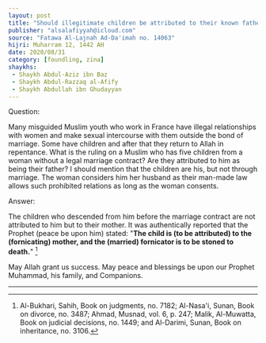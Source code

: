 ```yaml
---
layout: post
title: "Should illegitimate children be attributed to their known father?"
publisher: "alsalafiyyah@icloud.com"
source: "Fatawa Al-Lajnah Ad-Da'imah no. 14063"
hijri: Muharram 12, 1442 AH
date: 2020/08/31
category: [foundling, zina]
shaykhs: 
 - Shaykh Abdul-Aziz ibn Baz
 - Shaykh Abdul-Razzaq al-Afify
 - Shaykh Abdullah ibn Ghudayyan
---
```


Question: 

Many misguided Muslim youth who work in France have illegal relationships with women and make sexual intercourse with them outside the bond of marriage. Some have children and after that they return to Allah in repentance. What is the ruling on a Muslim who has five children from a woman without a legal marriage contract? Are they attributed to him as being their father? I should mention that the children are his, but not through marriage. The woman considers him her husband as their man-made law allows such prohibited relations as long as the woman consents.

Answer:

The children who descended from him before the marriage contract are not attributed to him but to their mother. It was authentically reported that the Prophet (peace be upon him) stated: "**The child is (to be attributed) to the (fornicating) mother, and the (married) fornicator is to be stoned to death.**" [^1]

May Allah grant us success. May peace and blessings be upon our Prophet Muhammad, his family, and Companions.

---

[^1]: Al-Bukhari, Sahih, Book on judgments, no. 7182; Al-Nasa'i, Sunan, Book on divorce, no. 3487; Ahmad, Musnad, vol. 6, p. 247; Malik, Al-Muwatta, Book on judicial decisions, no. 1449; and Al-Darimi, Sunan, Book on inheritance, no. 3106.